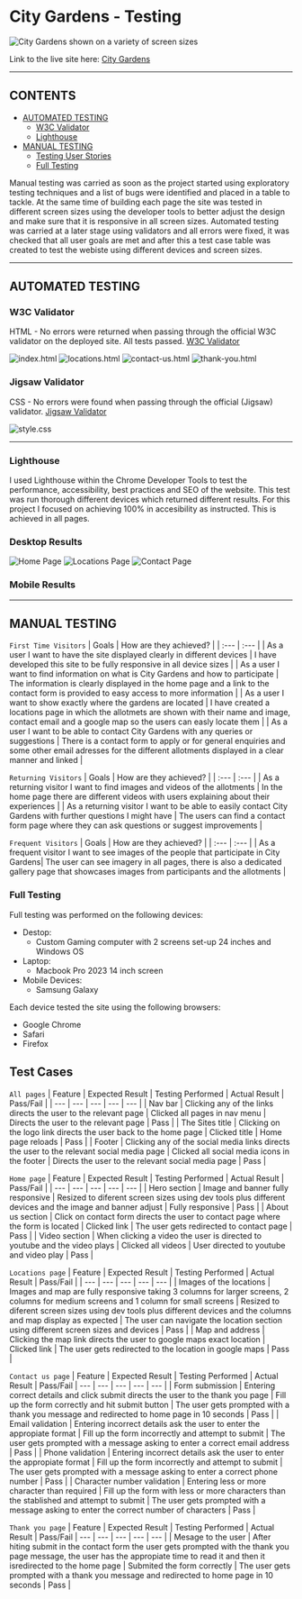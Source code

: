 # City Gardens - Testing

![City Gardens shown on a variety of screen sizes](docs/mockup-white-lg.png)

Link to the live site here: [City Gardens](https://zest-studi-o.github.io/P01-Allotment-gardens/)

---

## CONTENTS

- [AUTOMATED TESTING](#AUTOMATED-TESTING)
  - [W3C Validator](#W3C-Validator)
  - [Lighthouse](#Lighthouse)
- [MANUAL TESTING](#MANUAL-TESTING)
  - [Testing User Stories](#Testing-User-Stories)
  - [Full Testing](#Full-Testing)

Manual testing was carried as soon as the project started using exploratory testing techniques and a list of bugs were identified and placed in a table to tackle.
At the same time of building each page the site was tested in different screen sizes using the developer tools to better adjust the design and make sure that it is responsive in all screen sizes.
Automated testing was carried at a later stage using validators and all errors were fixed, it was checked that all user goals are met and after this a test case table was created to test the webiste using different devices and screen sizes.

---

## AUTOMATED TESTING

### W3C Validator

HTML - No errors were returned when passing through the official W3C validator on the deployed site. All tests passed.
[W3C Validator](https://validator.w3.org/)

![index.html](testing/html-validator-home.png) 
![locations.html](testing/html-validator-locations.png) 
![contact-us.html]()
![thank-you.html]() 

### Jigsaw Validator

CSS - No errors were found when passing through the official (Jigsaw) validator.
[Jigsaw Validator](https://jigsaw.w3.org/css-validator/)

![style.css](testing/CSS-Jigsaw-validator.png) 

---

### Lighthouse

I used Lighthouse within the Chrome Developer Tools to test the performance, accessibility, best practices and SEO of the website.
This test was run thorough different devices which returned different results.
For this project I focused on achieving 100% in accesibility as instructed. This is achieved in all pages.

### Desktop Results

![Home Page](testing/Lighthouse-home.png)
![Locations Page](testing/Lighthouse-locations.png)
![Contact Page](testing/Lighthouse-contact.png)

### Mobile Results

---

## MANUAL TESTING

`First Time Visitors`
| Goals | How are they achieved? |
| :--- | :--- |
| As a user I want to have the site displayed clearly in different devices | I have developed this site to be fully responsive in all device sizes |
| As a user I want to find information on what is City Gardens and how to participate | The information is clearly displayed in the home page and a link to the contact form is provided to easy access to more information |
| As a user I want to show exactly where the gardens are located | I have created a locations page in which the allotmets are shown with their name and image, contact email and a google map so the users can easly locate them |
| As a user I want to be able to contact City Gardens with any queries or suggestions | There is a contact form to apply or for general enquiries and some other email adresses for the different allotments displayed in a clear manner and linked  |

`Returning Visitors`
| Goals | How are they achieved? |
| :--- | :--- |
| As a returning visitor I want to find images and videos of the allotments | In the home page there are different videos with users explaining about their experiences |
| As a returning visitor I want to be able to easily contact City Gardens with further questions I might have | The users can find a contact form page where they can ask questions or suggest improvements |

`Frequent Visitors`
| Goals | How are they achieved? |
| :--- | :--- |
| As a frequent visitor I want to see images of the people that participate in City Gardens| The user can see imagery in all pages, there is also a dedicated gallery page that showcases images from participants and the allotments |

### Full Testing

Full testing was performed on the following devices:

- Destop:
  - Custom Gaming computer with 2 screens set-up 24 inches and Windows OS
- Laptop:
  - Macbook Pro 2023 14 inch screen
- Mobile Devices:
  - Samsung Galaxy

Each device tested the site using the following browsers:

- Google Chrome
- Safari
- Firefox

## Test Cases
`All pages`
| Feature | Expected Result | Testing Performed | Actual Result | Pass/Fail |
| --- | --- | --- | --- | --- |
| Nav bar | Clicking any of the links directs the user to the relevant page | Clicked all pages in nav menu | Directs the user to the relevant page | Pass |
| The Sites title | Clicking on the logo link directs the user back to the home page | Clicked title | Home page reloads | Pass |
| Footer | Clicking any of the social media links directs the user to the relevant social media page | Clicked all social media icons in the footer | Directs the user to the relevant social media page | Pass |

`Home page`
| Feature | Expected Result | Testing Performed | Actual Result | Pass/Fail |
| --- | --- | --- | --- | --- |
| Hero section | Image and banner fully responsive | Resized to diferent screen sizes using dev tools plus different devices and the image and banner adjust | Fully responsive | Pass |
| About us section | Click on contact form directs the user to contact page where the form is located | Clicked link | The user gets redirected to contact page | Pass |
| Video section | When clicking a video the user is directed to youtube and the video plays  | Clicked all videos | User directed to youtube and video play | Pass |

`Locations page`
| Feature | Expected Result | Testing Performed | Actual Result | Pass/Fail |
| --- | --- | --- | --- | --- |
| Images of the locations | Images and map are fully responsive taking 3 columns for larger screens, 2 columns for medium screens and 1 column for small screens | Resized to diferent screen sizes using dev tools plus different devices and the columns and map display as expected | The user can navigate the location section using different screen sizes and devices  | Pass |
| Map and address | Clicking the map link directs the user to google maps exact location | Clicked link | The user gets redirected to the location in google maps | Pass |

`Contact us page`
| Feature | Expected Result | Testing Performed | Actual Result | Pass/Fail |
--- | --- | --- | --- | --- |
| Form submission | Entering correct details and click submit directs the user to the thank you page | Fill up the form correctly and hit submit button | The user gets prompted with a thank you message and redirected to home page in 10 seconds | Pass |
| Email validation | Entering incorrect details ask the user to enter the appropiate format | Fill up the form incorrectly and attempt to submit | The user gets prompted with a message asking to enter a correct email address | Pass |
| Phone validation | Entering incorrect details ask the user to enter the appropiate format | Fill up the form incorrectly and attempt to submit | The user gets prompted with a message asking to enter a correct phone number | Pass |
| Character number validation | Entering less or more character than required | Fill up the form with less or more characters than the stablished and attempt to submit | The user gets prompted with a message asking to enter the correct number of characters | Pass |

`Thank you page`
| Feature | Expected Result | Testing Performed | Actual Result | Pass/Fail |
--- | --- | --- | --- | --- |
| Mesage to the user | After hiting submit in the contact form the user gets prompted with the thank you page message, the user has the appropiate time to read it and then it isredirected to the home page | Submited the form correctly | The user gets prompted with a thank you message and redirected to home page in 10 seconds | Pass |
